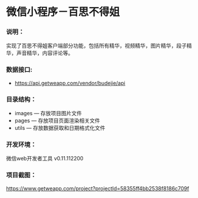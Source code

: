 # 微信小程序－百思不得姐

### 说明：

实现了百思不得姐客户端部分功能，包括所有精华，视频精华，图片精华，段子精华，声音精华，内容评论等。

### 数据接口:

- https://api.getweapp.com/vendor/budejie/api

### 目录结构：

- images — 存放项目图片文件
- pages — 存放项目页面渲染相关文件
- utils — 存放数据获取和日期格式化文件

### 开发环境：

微信web开发者工具 v0.11.112200

### 项目截图：

https://www.getweapp.com/project?projectId=58355ff4bb2538f8186c709f